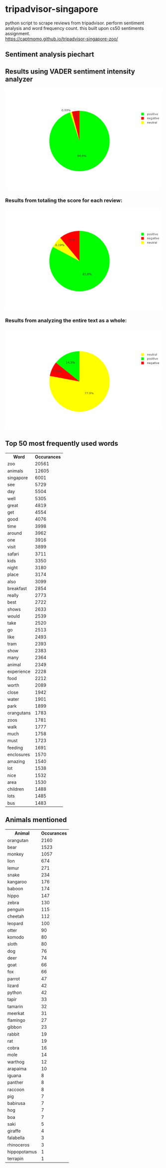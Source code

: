 # tripadvisor-singapore
python script to scrape reviews from tripadvisor. perform sentiment analysis and word frequency count.
this built upon cs50 sentiments assignment.  
https://captmomo.github.io/tripadvisor-singapore-zoo/  
## Sentiment analysis piechart

## Results using VADER sentiment intensity analyzer

<img src='vader_plot.png' alt='vader plot' class='inline'/>

### Results from totaling the score for each review:

<img src="individual_review_plot.png" alt="individual reviews" class="inline"/>

### Results from analyzing the entire text as a whole:

<img src="newplot.png" alt="entire text" class="inline"/>

## Top 50 most frequently used words
<table cellspacing="5" cellpadding="2">
<tbody>
<tr>
<th>Word</th>
<th>Occurances</th>
</tr>
<tr>
<td>zoo</td>
<td>20561</td>
</tr>
<tr>
<td>animals</td>
<td>12605</td>
</tr>
<tr>
<td>singapore</td>
<td>6001</td>
</tr>
<tr>
<td>see</td>
<td>5729</td>
</tr>
<tr>
<td>day</td>
<td>5504</td>
</tr>
<tr>
<td>well</td>
<td>5305</td>
</tr>
<tr>
<td>great</td>
<td>4819</td>
</tr>
<tr>
<td>get</td>
<td>4554</td>
</tr>
<tr>
<td>good</td>
<td>4076</td>
</tr>
<tr>
<td>time</td>
<td>3998</td>
</tr>
<tr>
<td>around</td>
<td>3962</td>
</tr>
<tr>
<td>one</td>
<td>3916</td>
</tr>
<tr>
<td>visit</td>
<td>3899</td>
</tr>
<tr>
<td>safari</td>
<td>3711</td>
</tr>
<tr>
<td>kids</td>
<td>3350</td>
</tr>
<tr>
<td>night</td>
<td>3180</td>
</tr>
<tr>
<td>place</td>
<td>3174</td>
</tr>
<tr>
<td>also</td>
<td>3099</td>
</tr>
<tr>
<td>breakfast</td>
<td>2854</td>
</tr>
<tr>
<td>really</td>
<td>2773</td>
</tr>
<tr>
<td>best</td>
<td>2722</td>
</tr>
<tr>
<td>shows</td>
<td>2633</td>
</tr>
<tr>
<td>would</td>
<td>2539</td>
</tr>
<tr>
<td>take</td>
<td>2520</td>
</tr>
<tr>
<td>go</td>
<td>2513</td>
</tr>
<tr>
<td>like</td>
<td>2493</td>
</tr>
<tr>
<td>tram</td>
<td>2393</td>
</tr>
<tr>
<td>show</td>
<td>2383</td>
</tr>
<tr>
<td>many</td>
<td>2364</td>
</tr>
<tr>
<td>animal</td>
<td>2349</td>
</tr>
<tr>
<td>experience</td>
<td>2228</td>
</tr>
<tr>
<td>food</td>
<td>2212</td>
</tr>
<tr>
<td>worth</td>
<td>2089</td>
</tr>
<tr>
<td>close</td>
<td>1942</td>
</tr>
<tr>
<td>water</td>

<td>1901</td>

</tr>

<tr>

<td>park</td>

<td>1899</td>

</tr>

<tr>

<td>orangutans</td>

<td>1783</td>

</tr>

<tr>

<td>zoos</td>

<td>1781</td>

</tr>

<tr>

<td>walk</td>

<td>1777</td>

</tr>

<tr>

<td>much</td>

<td>1758</td>

</tr>

<tr>

<td>must</td>

<td>1723</td>

</tr>

<tr>

<td>feeding</td>

<td>1691</td>

</tr>

<tr>

<td>enclosures</td>

<td>1570</td>

</tr>

<tr>

<td>amazing</td>

<td>1540</td>

</tr>

<tr>

<td>lot</td>

<td>1538</td>

</tr>

<tr>

<td>nice</td>

<td>1532</td>

</tr>

<tr>

<td>area</td>

<td>1530</td>

</tr>

<tr>

<td>children</td>

<td>1488</td>

</tr>

<tr>

<td>lots</td>

<td>1485</td>

</tr>

<tr>

<td>bus</td>

<td>1483</td>

</tr>
</tbody>
</table>
  
## Animals mentioned
<table cellspacing="5" cellpadding="2">

<tbody>

<tr>

<th>Animal</th>

<th>Occurances</th>

</tr>

<tr>

<td>orangutan</td>

<td>2160</td>

</tr>

<tr>

<td>bear</td>

<td>1523</td>

</tr>

<tr>

<td>monkey</td>

<td>1057</td>

</tr>

<tr>

<td>lion</td>

<td>674</td>

</tr>

<tr>

<td>lemur</td>

<td>271</td>

</tr>

<tr>

<td>snake</td>

<td>234</td>

</tr>

<tr>

<td>kangaroo</td>

<td>176</td>

</tr>

<tr>

<td>baboon</td>

<td>174</td>

</tr>

<tr>

<td>hippo</td>

<td>147</td>

</tr>

<tr>

<td>zebra</td>

<td>130</td>

</tr>

<tr>

<td>penguin</td>

<td>115</td>

</tr>

<tr>

<td>cheetah</td>

<td>112</td>

</tr>

<tr>

<td>leopard</td>

<td>100</td>

</tr>

<tr>

<td>otter</td>

<td>90</td>

</tr>

<tr>

<td>komodo</td>

<td>80</td>

</tr>

<tr>

<td>sloth</td>

<td>80</td>

</tr>

<tr>

<td>dog</td>

<td>76</td>

</tr>

<tr>

<td>deer</td>

<td>74</td>

</tr>

<tr>

<td>goat</td>

<td>66</td>

</tr>

<tr>

<td>fox</td>

<td>66</td>

</tr>

<tr>

<td>parrot</td>

<td>47</td>

</tr>

<tr>

<td>lizard</td>

<td>42</td>

</tr>

<tr>

<td>python</td>

<td>42</td>

</tr>

<tr>

<td>tapir</td>

<td>33</td>

</tr>

<tr>

<td>tamarin</td>

<td>32</td>

</tr>

<tr>

<td>meerkat</td>

<td>31</td>

</tr>

<tr>

<td>flamingo</td>

<td>27</td>

</tr>

<tr>

<td>gibbon</td>

<td>23</td>

</tr>

<tr>

<td>rabbit</td>

<td>19</td>

</tr>

<tr>

<td>rat</td>

<td>19</td>

</tr>

<tr>

<td>cobra</td>

<td>16</td>

</tr>

<tr>

<td>mole</td>

<td>14</td>

</tr>

<tr>

<td>warthog</td>

<td>12</td>

</tr>

<tr>

<td>arapaima</td>

<td>10</td>

</tr>

<tr>

<td>iguana</td>

<td>8</td>

</tr>

<tr>

<td>panther</td>

<td>8</td>

</tr>

<tr>

<td>raccoon</td>

<td>8</td>

</tr>

<tr>

<td>pig</td>

<td>7</td>

</tr>

<tr>

<td>babirusa</td>

<td>7</td>

</tr>

<tr>

<td>hog</td>

<td>7</td>

</tr>

<tr>

<td>boa</td>

<td>7</td>

</tr>

<tr>

<td>saki</td>

<td>5</td>

</tr>

<tr>

<td>giraffe</td>

<td>4</td>

</tr>

<tr>

<td>falabella</td>

<td>3</td>

</tr>

<tr>

<td>rhinoceros</td>

<td>3</td>

</tr>

<tr>

<td>hippopotamus</td>

<td>1</td>

</tr>

<tr>

<td>terrapin</td>

<td>1</td>

</tr>

</tbody>

</table>
